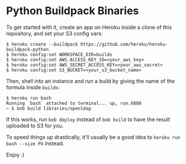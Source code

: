# Python Buildpack Binaries


To get started with it, create an app on Heroku inside a clone of this repository, and set your S3 config vars:

    $ heroku create --buildpack https://github.com/heroku/heroku-buildpack-python
    $ heroku config:set WORKSPACE_DIR=builds
    $ heroku config:set AWS_ACCESS_KEY_ID=<your_aws_key>
    $ heroku config:set AWS_SECRET_ACCESS_KEY=<your_aws_secret>
    $ heroku config:set S3_BUCKET=<your_s3_bucket_name>


Then, shell into an instance and run a build by giving the name of the formula inside `builds`:

    $ heroku run bash
    Running `bash` attached to terminal... up, run.6880
    ~ $ bob build libraries/openldap

If this works, run `bob deploy` instead of `bob build` to have the result uploaded to S3 for you.

To speed things up drastically, it'll usually be a good idea to `heroku run bash --size PX` instead.

Enjoy :)
